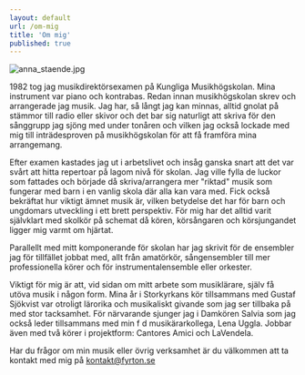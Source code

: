 ```yaml
---
layout: default
url: /om-mig
title: 'Om mig'
published: true
---
```


![anna_staende.jpg]({{site.baseurl}}/src/render/pages/anna_blomma.jpg)

1982 tog jag musikdirektörsexamen på Kungliga Musikhögskolan. Mina instrument var piano och kontrabas.
Redan innan musikhögskolan skrev och arrangerade jag musik. Jag har, så långt jag kan minnas, alltid gnolat på stämmor till radio eller skivor och det bar sig naturligt att skriva för den sånggrupp jag sjöng med under tonåren och vilken jag också lockade med mig till inträdesproven på musikhögskolan för att få framföra mina arrangemang.

Efter examen kastades jag ut i arbetslivet och insåg ganska snart att det var svårt att hitta repertoar på lagom nivå för skolan. Jag ville fylla de luckor som fattades och började då skriva/arrangera mer "riktad" musik som fungerar med barn i en vanlig skola där alla kan vara med. Fick också bekräftat hur viktigt ämnet musik är, vilken betydelse det har för barn och ungdomars utveckling i ett brett perspektiv.
För mig har det alltid varit självklart med skolkör på schemat då kören, körsångaren och körsjungandet ligger mig varmt om hjärtat.

Parallellt med mitt komponerande för skolan har jag skrivit för de ensembler jag för tillfället jobbat med, allt från amatörkör, sångensembler till mer professionella körer och för instrumentalensemble eller orkester.

Viktigt för mig är att, vid sidan om mitt arbete som musiklärare, själv få utöva musik i någon form. Mina år i Storkyrkans kör tillsammans med Gustaf Sjökvist var otroligt lärorika och musikaliskt givande som jag ser tillbaka på med stor tacksamhet. För närvarande sjunger jag i Damkören Salvia som jag också leder tillsammans med min f d musikärarkollega, Lena Uggla. Jobbar även med två körer i projektform: Cantores Amici och LaVendela.

Har du frågor om min musik eller övrig verksamhet är du välkommen att ta kontakt med mig på [kontakt@fyrton.se](kontakt@fyrton.se)

